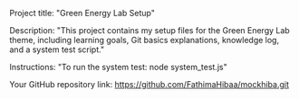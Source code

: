 Project title: "Green Energy Lab Setup"

Description: "This project contains my setup files for the Green Energy Lab theme, including learning goals, Git basics explanations, knowledge log, and a system test script."

Instructions: "To run the system test: node system_test.js"

Your GitHub repository link: 
https://github.com/FathimaHibaa/mockhiba.git
